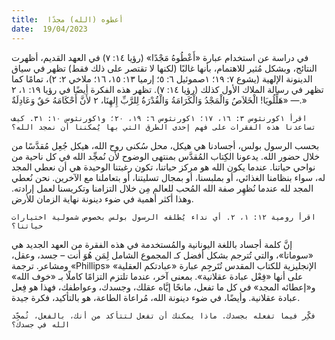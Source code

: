 ```yaml
---
title:  أعطوه (الله) مجدًا
date:  19/04/2023
---
```


في دراسة عن استخدام عبارة «أَعْطُوهُ مَجْدًا» (رؤيا ١٤: ٧) في العهد القديم، أظهرت النتائج، وبشكل مُثير للاهتمام، بأنها غالبًا (لكنها لا تقتصر على ذلك فقط) تظهر في سياق الدينونة الإلهية (يشوع ٧: ١٩؛ ١صموئيل ٦: ٥؛ إرميا ١٣: ١٥، ١٦؛ ملاخي ٢: ٢)، تمامًا كما تظهر في رسالة الملاك الأول كذلك (رؤيا ١٤: ٧). تظهر هذه الفكرة أيضًا في رؤيا ١٩: ١، ٢ — «هَلِّلُويَا! الْخَلاَصُ وَالْمَجْدُ وَالْكَرَامَةُ وَالْقُدْرَةُ لِلرَّبِّ إِلهِنَا، ٢ لأَنَّ أَحْكَامَهُ حَقٌ وَعَادِلَةٌ.»

`اقرأ ١كورنثوس ٣: ١٦، ١٧؛ ١كورنثوس ٦: ١٩، ٢٠؛ و١كورنثوس ١٠: ٣١. كيف تساعدنا هذه الفقرات على فهم إحدى الطرق التي بها يُمكننا أن نمجد الله؟`

بحسب الرسول بولس، أجسادنا هي هيكل، محل سُكنى روح الله، هيكل جُعِل مُقدَّسًا من خلال حضور الله. يدعونا الكِتاب المُقدَّس بمنتهى الوضوح لأن نُمجِّد الله في كل ناحية من نواحي حياتنا. عندما يكون الله هو مركز حياتنا، تكون رغبتنا الوحيدة هي أن نعطي المجد له، سواء بنظامنا الغذائي، أو بملبسنا، أو بمجال تسليتنا، أو بتعاملنا مع الآخرين. نحن نُعطي المجد لله عندما نُظهِر صفة الله المُحب للعالم مِن خلال التزامنا وتكريسنا لعمل إرادته. وهذا أكثر أهمية في ضوء دينونة نهاية الزمان للأرض.

`اقرأ رومية ١٢: ١، ٢. أي نداء يُطلقه الرسول بولس بخصوص شمولية اختيارات حياتنا؟`

إنَّ كلمة أجساد باللغة اليونانية والمُستخدمة في هذه الفقرة من العهد الجديد هي «سوماتا»، والتي تُترجم بشكل أفضل كـ المجموع الشامل لِمَن هُوَ أنت – جسد، وعقل، ومشاعر. ترجمة «Phillips» الإنجليزية للكتاب المقدس تُتَرجِم عبارة «عبادتكم العقلية» على أنها «فِعْل عبادة عقلانية». بمعنى آخر، عندما تلتزم التزامًا كاملًا بـ «خوف الله» و«إعطائه المجد» في كل ما تفعل، مانحًا إيَّاه عقلك، وجسدك، وعواطفك، فهذا هو فِعل عبادة عقلانية. وأيضًا، في ضوء دينونة الله، مُراعاة الطاعة، هو بالتأكيد، فكرة جيدة.

`فكِّر فيما تفعله بجسدك. ماذا يمكنك أن تفعل لتتأكد من أنك، بالفعل، تُمجِّد الله في جسدك؟`